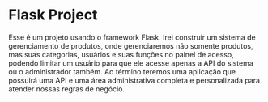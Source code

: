 # Flask Project

Esse é um projeto usando o framework Flask. Irei construir um sistema de gerenciamento de produtos, onde gerenciaremos não somente produtos, mas suas categorias, usuários e suas funções no painel de acesso, podendo limitar um usuário para que ele acesse apenas a API do sistema ou o administrador também. Ao término teremos uma aplicação que possuirá uma API e uma área administrativa completa e personalizada para atender nossas regras de negócio.
